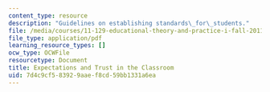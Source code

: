 ```yaml
---
content_type: resource
description: "Guidelines on establishing standards\_for\_students."
file: /media/courses/11-129-educational-theory-and-practice-i-fall-2011/7d4c9cf583929aaef8cd59bb1331a6ea_MIT11_129F11_expect.pdf
file_type: application/pdf
learning_resource_types: []
ocw_type: OCWFile
resourcetype: Document
title: Expectations and Trust in the Classroom
uid: 7d4c9cf5-8392-9aae-f8cd-59bb1331a6ea
---
```

